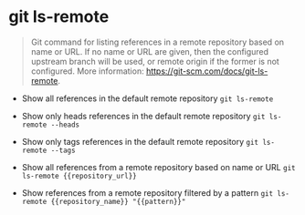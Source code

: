 # git ls-remote
> Git command for listing references in a remote repository based on name or URL.
> If no name or URL are given, then the configured upstream branch will be used, or remote origin if the former is not configured.
> More information: <https://git-scm.com/docs/git-ls-remote>.

- Show all references in the default remote repository
`git ls-remote`

- Show only heads references in the default remote repository
`git ls-remote --heads`

- Show only tags references in the default remote repository
`git ls-remote --tags`

- Show all references from a remote repository based on name or URL
`git ls-remote {{repository_url}}`

- Show references from a remote repository filtered by a pattern
`git ls-remote {{repository_name}} "{{pattern}}"`
